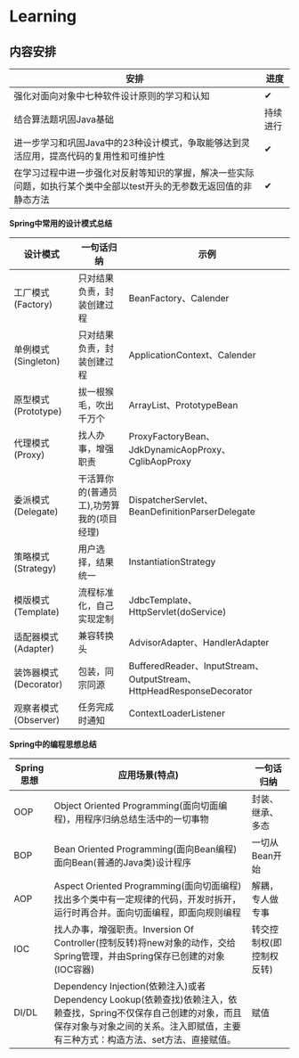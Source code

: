# Learning
## 内容安排

| 安排 | 进度 |
| ----- | ----- |
| 强化对面向对象中七种软件设计原则的学习和认知 | ✔︎ |
| 结合算法题巩固Java基础 | 持续进行 |
| 进一步学习和巩固Java中的23种设计模式，争取能够达到灵活应用，提高代码的复用性和可维护性 | ✔︎ |
| 在学习过程中进一步强化对反射等知识的掌握，解决一些实际问题，如执行某个类中全部以test开头的无参数无返回值的非静态方法 | ✔︎ |

**Spring中常用的设计模式总结**

| 设计模式 | 一句话归纳 | 示例 |
| -------- | -------- | -------- |
| 工厂模式(Factory) | 只对结果负责，封装创建过程 |  BeanFactory、Calender |
| 单例模式(Singleton) | 只对结果负责，封装创建过程 | ApplicationContext、Calender |
| 原型模式(Prototype) | 拔一根猴毛，吹出千万个 | ArrayList、PrototypeBean |
| 代理模式(Proxy) | 找人办事，增强职责 | ProxyFactoryBean、JdkDynamicAopProxy、CglibAopProxy︎ |
| 委派模式(Delegate) | 干活算你的(普通员工),功劳算我的(项目经理) | DispatcherServlet、BeanDefinitionParserDelegate |
| 策略模式(Strategy) | 用户选择，结果统一 | InstantiationStrategy |
| 模版模式(Template) | 流程标准化，自己实现定制 | JdbcTemplate、HttpServlet(doService) |
| 适配器模式(Adapter) | 兼容转换头  | AdvisorAdapter、HandlerAdapter |
| 装饰器模式(Decorator) |  包装，同宗同源 | BufferedReader、InputStream、OutputStream、HttpHeadResponseDecorator |
| 观察者模式(Observer) |  任务完成时通知 | ContextLoaderListener |

**Spring中的编程思想总结**

| Spring思想 | 应用场景(特点) | 一句话归纳 |
| -------- | -------- | --------- |
| OOP | Object Oriented Programming(面向切面编程)，用程序归纳总结生活中的一切事物 |  封装、继承、多态 |
| BOP | Bean Oriented Programming(面向Bean编程)面向Bean(普通的Java类)设计程序 | 一切从Bean开始 |
| AOP | Aspect Oriented Programming(面向切面编程)找出多个类中有一定规律的代码，开发时拆开，运行时再合并。面向切面编程，即面向规则编程 | 解耦，专人做专事 |
| IOC | 找人办事，增强职责。Inversion Of Controller(控制反转)将new对象的动作，交给Spring管理，并由Spring保存已创建的对象(IOC容器) | 转交控制权(即控制权反转) |
| DI/DL | Dependency Injection(依赖注入)或者Dependency Lookup(依赖查找)依赖注入，依赖查找，Spring不仅保存自己创建的对象，而且保存对象与对象之间的关系。注入即赋值，主要有三种方式：构造方法、set方法、直接赋值。 | 赋值 |
                                                                        
                        
                        
                           
                                            
                            
                                             
                       
                    
